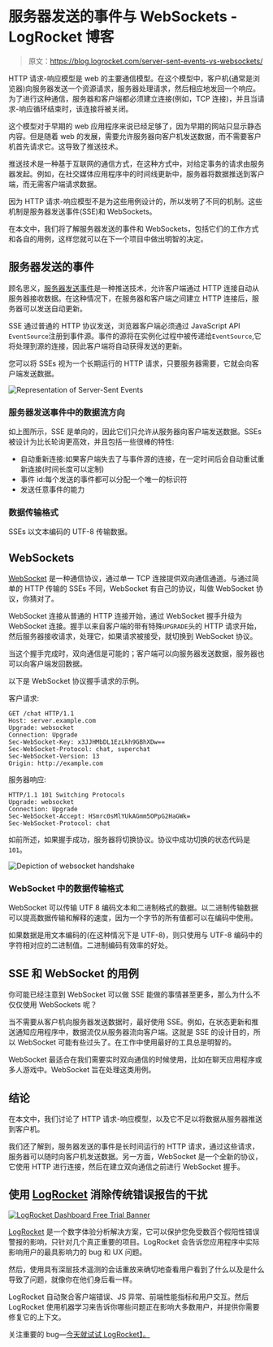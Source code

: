 # 服务器发送的事件与 WebSockets - LogRocket 博客

> 原文：<https://blog.logrocket.com/server-sent-events-vs-websockets/>

HTTP 请求-响应模型是 web 的主要通信模型。在这个模型中，客户机(通常是浏览器)向服务器发送一个资源请求，服务器处理请求，然后相应地发回一个响应。为了进行这种通信，服务器和客户端都必须建立连接(例如，TCP 连接)，并且当请求-响应循环结束时，该连接将被关闭。

这个模型对于早期的 web 应用程序来说已经足够了，因为早期的网站只显示静态内容。但是随着 web 的发展，需要允许服务器向客户机发送数据，而不需要客户机首先请求它。这导致了推送技术。

推送技术是一种基于互联网的通信方式，在这种方式中，对给定事务的请求由服务器发起。例如，在社交媒体应用程序中的时间线更新中，服务器将数据推送到客户端，而无需客户端请求数据。

因为 HTTP 请求-响应模型不是为这些用例设计的，所以发明了不同的机制。这些机制是服务器发送事件(SSE)和 WebSockets。

在本文中，我们将了解服务器发送的事件和 WebSockets，包括它们的工作方式和各自的用例，这样您就可以在下一个项目中做出明智的决定。

## 服务器发送的事件

顾名思义，[服务器发送事件](https://blog.logrocket.com/using-fetch-event-source-server-sent-events-react/)是一种推送技术，允许客户端通过 HTTP 连接自动从服务器接收数据。在这种情况下，在服务器和客户端之间建立 HTTP 连接后，服务器可以发送自动更新。

SSE 通过普通的 HTTP 协议发送，浏览器客户端必须通过 JavaScript API `EventSource`注册到事件源。事件的源将在实例化过程中被传递给`EventSource`,它将处理到源的连接，因此客户端将自动获得发送的更新。

您可以将 SSEs 视为一个长期运行的 HTTP 请求，只要服务器需要，它就会向客户端发送数据。

![Representation of Server-Sent Events ](img/47f7487c7e49df8da499a78dbdf83947.png)

### 服务器发送事件中的数据流方向

如上图所示，SSE 是单向的，因此它们只允许从服务器向客户端发送数据。SSEs 被设计为比长轮询更高效，并且包括一些很棒的特性:

*   自动重新连接:如果客户端失去了与事件源的连接，在一定时间后会自动重试重新连接(时间长度可以定制)
*   事件 id:每个发送的事件都可以分配一个唯一的标识符
*   发送任意事件的能力

### 数据传输格式

SSEs 以文本编码的 UTF-8 传输数据。

## WebSockets

[WebSocket](https://blog.logrocket.com/websockets-tutorial-how-to-go-real-time-with-node-and-react-8e4693fbf843/) 是一种通信协议，通过单一 TCP 连接提供双向通信通道。与通过简单的 HTTP 传输的 SSEs 不同，WebSocket 有自己的协议，叫做 WebSocket 协议，你猜对了。

WebSocket 连接从普通的 HTTP 连接开始，通过 WebSocket 握手升级为 WebSocket 连接。握手以来自客户端的带有特殊`UPGRADE`头的 HTTP 请求开始，然后服务器接收请求，处理它，如果请求被接受，就切换到 WebSocket 协议。

当这个握手完成时，双向通信是可能的；客户端可以向服务器发送数据，服务器也可以向客户端发回数据。

以下是 WebSocket 协议握手请求的示例。

客户请求:

```
GET /chat HTTP/1.1
Host: server.example.com
Upgrade: websocket
Connection: Upgrade
Sec-WebSocket-Key: x3JJHMbDL1EzLkh9GBhXDw==
Sec-WebSocket-Protocol: chat, superchat
Sec-WebSocket-Version: 13
Origin: http://example.com

```

服务器响应:

```
HTTP/1.1 101 Switching Protocols
Upgrade: websocket
Connection: Upgrade
Sec-WebSocket-Accept: HSmrc0sMlYUkAGmm5OPpG2HaGWk=
Sec-WebSocket-Protocol: chat

```

如前所述，如果握手成功，服务器将切换协议。协议中成功切换的状态代码是`101`。

![Depiction of websocket handshake](img/9e38542da6950b5a10a40b9d1c2f6537.png)

### WebSocket 中的数据传输格式

WebSocket 可以传输 UTF 8 编码文本和二进制格式的数据。以二进制传输数据可以提高数据传输和解释的速度，因为一个字节的所有值都可以在编码中使用。

如果数据是用文本编码的(在这种情况下是 UTF-8)，则只使用与 UTF-8 编码中的字符相对应的二进制值。二进制编码有效率的好处。

## SSE 和 WebSocket 的用例

你可能已经注意到 WebSocket 可以做 SSE 能做的事情甚至更多，那么为什么不仅仅使用 WebSockets 呢？

当不需要从客户机向服务器发送数据时，最好使用 SSE。例如，在状态更新和推送通知应用程序中，数据流仅从服务器流向客户端。这就是 SSE 的设计目的，所以 WebSocket 可能有些过头了。在工作中使用最好的工具总是明智的。

WebSocket 最适合在我们需要实时双向通信的时候使用，比如在聊天应用程序或多人游戏中。WebSocket 旨在处理这类用例。

## 结论

在本文中，我们讨论了 HTTP 请求-响应模型，以及它不足以将数据从服务器推送到客户机。

我们还了解到，服务器发送的事件是长时间运行的 HTTP 请求，通过这些请求，服务器可以随时向客户机发送数据。另一方面，WebSocket 是一个全新的协议，它使用 HTTP 进行连接，然后在建立双向通信之前进行 WebSocket 握手。

## 使用 [LogRocket](https://lp.logrocket.com/blg/signup) 消除传统错误报告的干扰

[![LogRocket Dashboard Free Trial Banner](img/d6f5a5dd739296c1dd7aab3d5e77eeb9.png)](https://lp.logrocket.com/blg/signup)

[LogRocket](https://lp.logrocket.com/blg/signup) 是一个数字体验分析解决方案，它可以保护您免受数百个假阳性错误警报的影响，只针对几个真正重要的项目。LogRocket 会告诉您应用程序中实际影响用户的最具影响力的 bug 和 UX 问题。

然后，使用具有深层技术遥测的会话重放来确切地查看用户看到了什么以及是什么导致了问题，就像你在他们身后看一样。

LogRocket 自动聚合客户端错误、JS 异常、前端性能指标和用户交互。然后 LogRocket 使用机器学习来告诉你哪些问题正在影响大多数用户，并提供你需要修复它的上下文。

关注重要的 bug—[今天就试试 LogRocket】。](https://lp.logrocket.com/blg/signup-issue-free)